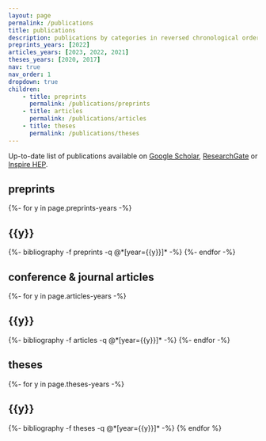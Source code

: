 ```yaml
---
layout: page
permalink: /publications
title: publications
description: publications by categories in reversed chronological order
preprints_years: [2022]
articles_years: [2023, 2022, 2021]
theses_years: [2020, 2017]
nav: true
nav_order: 1
dropdown: true
children: 
    - title: preprints
      permalink: /publications/preprints
    - title: articles
      permalink: /publications/articles
    - title: theses
      permalink: /publications/theses
---
```


<!-- _pages/publications.md -->
<div class="publications">

  Up-to-date list of publications available on <a href="https://scholar.google.com/citations?user=Ufpa6SIAAAAJ">Google Scholar</a>, <a href="https://www.researchgate.net/profile/Matteo-Barbetti">ResearchGate</a> or <a href="https://inspirehep.net/authors/1908127">Inspire HEP</a>.

  <h2 class="pub-type">preprints</h2>
  {%- for y in page.preprints-years -%}
    <h2 class="year">{{y}}</h2>
    {%- bibliography -f preprints -q @*[year={{y}}]* -%}
  {%- endfor -%}

  <h2 class="pub-type">conference & journal articles</h2>
  {%- for y in page.articles-years -%}
    <h2 class="year">{{y}}</h2>
    {%- bibliography -f articles -q @*[year={{y}}]* -%}
  {%- endfor -%}

  <h2 class="pub-type">theses</h2>
  {%- for y in page.theses-years -%}
    <h2 class="year">{{y}}</h2>
    {%- bibliography -f theses -q @*[year={{y}}]* -%}
  {% endfor %}

</div>

